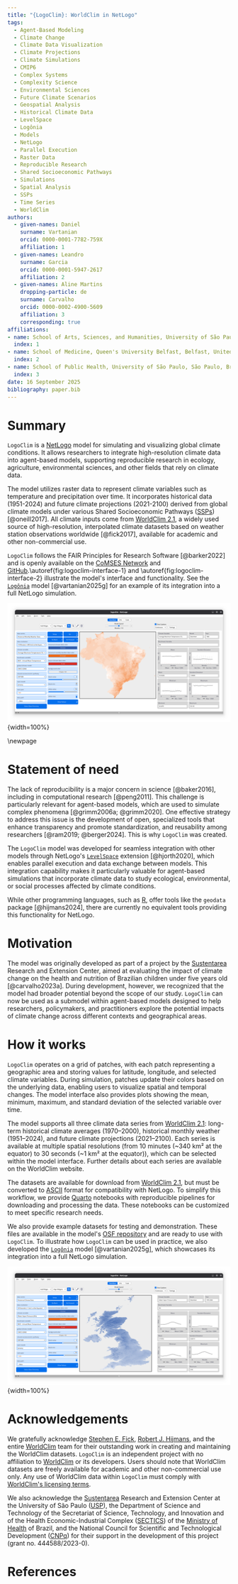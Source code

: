 ```yaml
---
title: "{LogoClim}: WorldClim in NetLogo"
tags:
  - Agent-Based Modeling
  - Climate Change
  - Climate Data Visualization
  - Climate Projections
  - Climate Simulations
  - CMIP6
  - Complex Systems
  - Complexity Science
  - Environmental Sciences
  - Future Climate Scenarios
  - Geospatial Analysis
  - Historical Climate Data
  - LevelSpace
  - Logônia
  - Models
  - NetLogo
  - Parallel Execution
  - Raster Data
  - Reproducible Research
  - Shared Socioeconomic Pathways
  - Simulations
  - Spatial Analysis
  - SSPs
  - Time Series
  - WorldClim
authors:
  - given-names: Daniel
    surname: Vartanian
    orcid: 0000-0001-7782-759X
    affiliation: 1
  - given-names: Leandro
    surname: Garcia
    orcid: 0000-0001-5947-2617
    affiliation: 2
  - given-names: Aline Martins
    dropping-particle: de
    surname: Carvalho
    orcid: 0000-0002-4900-5609
    affiliation: 3
    corresponding: true
affiliations:
- name: School of Arts, Sciences, and Humanities, University of São Paulo, São Paulo, Brazil
  index: 1
- name: School of Medicine, Queen's University Belfast, Belfast, United Kingdom
  index: 2
- name: School of Public Health, University of São Paulo, São Paulo, Brazil
  index: 3
date: 16 September 2025
bibliography: paper.bib
---
```


<!-- %:::% paper begin %:::% -->
# Summary

`LogoClim` is a [NetLogo](https://www.netlogo.org) model for simulating and visualizing global climate conditions. It allows researchers to integrate high-resolution climate data into agent-based models, supporting reproducible research in ecology, agriculture, environmental sciences, and other fields that rely on climate data.

The model utilizes raster data to represent climate variables such as temperature and precipitation over time. It incorporates historical data (1951-2024) and future climate projections (2021-2100) derived from global climate models under various Shared Socioeconomic Pathways ([SSPs](https://climatedata.ca/resource/understanding-shared-socio-economic-pathways-ssps/)) [@oneill2017]. All climate inputs come from [WorldClim 2.1](https://worldclim.org/), a widely used source of high-resolution, interpolated climate datasets based on weather station observations worldwide [@fick2017], available for academic and other non-commercial use.

`LogoClim` follows the FAIR Principles for Research Software [@barker2022] and is openly available on the [CoMSES Network](https://www.comses.net/codebases/bccd451f-76a4-408a-85fd-c5024359ba9a/) and [GitHub](https://github.com/sustentarea/logoclim).\autoref{fig:logoclim-interface-1} and \autoref{fig:logoclim-interface-2} illustrate the model's interface and functionality. See the [`Logônia`](https://github.com/sustentarea/logonia) model [@vartanian2025g] for an example of its integration into a full NetLogo simulation.

![LogoClim Graphical User Interface — Brazil.\label{fig:logoclim-interface-1}](images/logoclim-interface-bra-10m-hmwd.png){width=100%}

\newpage

# Statement of need

The lack of reproducibility is a major concern in science [@baker2016], including in computational research [@peng2011]. This challenge is particularly relevant for agent-based models, which are used to simulate complex phenomena [@grimm2006a; @grimm2020]. One effective strategy to address this issue is the development of open, specialized tools that enhance transparency and promote standardization, and reusability among researchers [@ram2019; @berger2024]. This is why `LogoClim` was created.

The `LogoClim` model was developed for seamless integration with other models through NetLogo's [`LevelSpace`](https://ccl.northwestern.edu/netlogo/docs/ls.html)  extension [@hjorth2020], which enables parallel execution and data exchange between models. This integration capability makes it particularly valuable for agent-based simulations that incorporate climate data to study ecological, environmental, or social processes affected by climate conditions.

While other programming languages, such as [R](https://www.r-project.org/), offer tools like the `geodata` package [@hijmans2024], there are currently no equivalent tools providing this functionality for NetLogo.

# Motivation

The model was originally developed as part of a project by the [Sustentarea](https://www.fsp.usp.br/sustentarea/) Research and Extension Center, aimed at evaluating the impact of climate change on the health and nutrition of Brazilian children under five years old [@carvalho2023a]. During development, however, we recognized that the model had broader potential beyond the scope of our study. `LogoClim` can now be used as a submodel within agent-based models designed to help researchers, policymakers, and practitioners explore the potential impacts of climate change across different contexts and geographical areas.

# How it works

`LogoClim` operates on a grid of patches, with each patch representing a geographic area and storing values for latitude, longitude, and selected climate variables. During simulation, patches update their colors based on the underlying data, enabling users to visualize spatial and temporal changes. The model interface also provides plots showing the mean, minimum, maximum, and standard deviation of the selected variable over time.

The model supports all three climate data series from [WorldClim 2.1](https://worldclim.org/): long-term historical climate averages (1970–2000), historical monthly weather (1951–2024), and future climate projections (2021–2100). Each series is available at multiple spatial resolutions (from 10 minutes (~340 km² at the equator) to 30 seconds (~1 km² at the equator)), which can be selected within the model interface. Further details about each series are available on the WorldClim website.

The datasets are available for download from [WorldClim 2.1](https://worldclim.org/), but must be converted to [ASCII](https://en.wikipedia.org/wiki/Esri_grid#ASCII) format for compatibility with NetLogo. To simplify this workflow, we provide [Quarto](https://quarto.org/) notebooks with reproducible pipelines for downloading and processing the data. These notebooks can be customized to meet specific research needs.

We also provide example datasets for testing and demonstration. These files are available in the model's [OSF repository](https://doi.org/10.17605/OSF.IO/RE95Z) and are ready to use with `LogoClim`. To illustrate how `LogoClim` can be used in practice, we also developed the [`Logônia`](https://github.com/sustentarea/logonia) model [@vartanian2025g], which showcases its integration into a full NetLogo simulation.

![LogoClim Graphical User Interface — United Kingdom.\label{fig:logoclim-interface-2}](images/logoclim-interface-gbr-30s-hcd.png){width=100%}

# Acknowledgements

We gratefully acknowledge [Stephen E. Fick](https://orcid.org/0000-0002-3548-6966), [Robert J. Hijmans](https://orcid.org/0000-0001-5872-2872), and the entire [WorldClim](https://worldclim.org/) team for their outstanding work in creating and maintaining the WorldClim datasets. `LogoClim` is an independent project with no affiliation to [WorldClim](https://www.worldclim.org) or its developers. Users should note that WorldClim datasets are freely available for academic and other non-commercial use only. Any use of WorldClim data within `LogoClim` must comply with [WorldClim's licensing terms](https://www.worldclim.org/about.html).

We also acknowledge the [Sustentarea](https://www.fsp.usp.br/sustentarea/) Research and Extension Center at the University of São Paulo ([USP](https://www5.usp.br/)), the Department of Science and Technology of the Secretariat of Science, Technology, and Innovation and of the Health Economic-Industrial Complex ([SECTICS](https://www.gov.br/saude/pt-br/composicao/sectics)) of the [Ministry of Health](https://www.gov.br/saude/en) of Brazil, and the National Council for Scientific and Technological Development ([CNPq](https://www.gov.br/cnpq/)) for their support in the development of this project (grant no. 444588/2023-0).
<!-- %:::% paper end %:::% -->

# References
